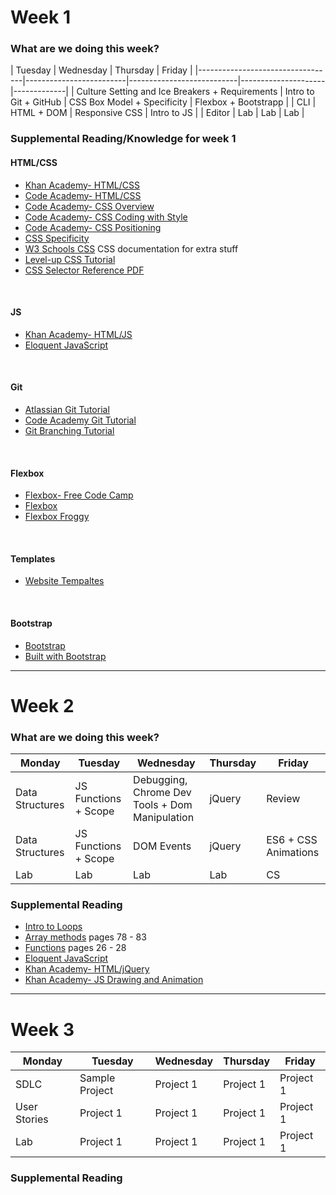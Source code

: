 # Week 1

### What are we doing this week?

| Tuesday | Wednesday | Thursday | Friday |
|----------------------------------|-------------------------|---------------------------|---------------------|-------------|
| Culture Setting and Ice Breakers + Requirements | Intro to Git + GitHub | CSS Box Model + Specificity | Flexbox + Bootstrapp |
| CLI | HTML + DOM | Responsive CSS | Intro to JS |
| Editor | Lab | Lab | Lab |

### Supplemental Reading/Knowledge for week 1
#### HTML/CSS
- [Khan Academy- HTML/CSS](https://www.khanacademy.org/computing/computer-programming/html-css)
- [Code Academy- HTML/CSS](https://www.codecademy.com/learn/web)
- [Code Academy- CSS Overview](https://www.codecademy.com/courses/web-beginner-en-TlhFi/0/1?curriculum_id=50579fb998b470000202dc8b)
- [Code Academy- CSS Coding with Style](https://www.codecademy.com/courses/css-coding-with-style/0/1)
- [Code Academy- CSS Positioning](https://www.codecademy.com/courses/web-beginner-en-6merh/4/1)
- [CSS Specificity](https://www.smashingmagazine.com/2007/07/css-specificity-things-you-should-know/)
- [W3 Schools CSS](http://www.w3schools.com/css/default.asp) CSS documentation for extra stuff
- [Level-up CSS Tutorial](https://leveluptutorials.com/tutorials/css-tutorials)
- [CSS Selector Reference PDF](https://slack-files.com/files-pri-safe/T0351JZQ0-F49084VUZ/css_selectors_reference.pdf?c=1487886750-291e83991f8190ef64b1563eba9f370f9df7794a)
<br />

#### JS
- [Khan Academy- HTML/JS](https://www.khanacademy.org/computing/computer-programming/html-css-js)
- [Eloquent JavaScript](http://eloquentjavascript.net/00_intro.html)
<br />

#### Git
- [Atlassian Git Tutorial](https://www.atlassian.com/git)
- [Code Academy Git Tutorial](https://www.codecademy.com/learn/learn-git)
- [Git Branching Tutorial](http://learngitbranching.js.org/)
<br />

#### Flexbox
- [Flexbox- Free Code Camp](https://medium.freecodecamp.com/an-animated-guide-to-flexbox-d280cf6afc35#.nuw1g63si)
- [Flexbox](https://css-tricks.com/snippets/css/a-guide-to-flexbox/)
- [Flexbox Froggy](http://flexboxfroggy.com/)
<br />

#### Templates
- [Website Tempaltes](http://freebiesbug.com/psd-freebies/website-template/)
<br />

#### Bootstrap
- [Bootstrap](http://getbootstrap.com/getting-started/)
- [Built with Bootstrap](https://bootstrapbay.com/blog/built-with-bootstrap/)

---

# Week 2

### What are we doing this week?

| Monday | Tuesday | Wednesday | Thursday | Friday |
|-----------------------|----------------------------|----------------------|-----------------|-------------|
| Data Structures | JS Functions + Scope  | Debugging, Chrome Dev Tools + Dom Manipulation | jQuery | Review |
| Data Structures | JS Functions + Scope | DOM Events | jQuery | ES6 + CSS Animations |
| Lab | Lab | Lab | Lab | CS |

### Supplemental Reading
- [Intro to Loops](https://www.teamten.com/lawrence/programming/intro/intro8.html)
- [Array methods](http://bdcampbell.net/javascript/book/javascript_the_good_parts.pdf) pages 78 - 83
- [Functions](http://bdcampbell.net/javascript/book/javascript_the_good_parts.pdf) pages 26 - 28
- [Eloquent JavaScript](http://eloquentjavascript.net/00_intro.html)
- [Khan Academy- HTML/jQuery](https://www.khanacademy.org/computing/computer-programming/html-js-jquery)
- [Khan Academy- JS Drawing and Animation](https://www.khanacademy.org/computing/computer-programming/programming)

---

# Week 3

| Monday | Tuesday | Wednesday | Thursday | Friday |
|-----------------------------------|-----------------------|------------------------------|-------------------------------------------------|----------------------|
| SDLC | Sample Project | Project 1    | Project 1 | Project 1  |
| User Stories | Project 1 | Project 1 | Project 1 | Project 1 |
| Lab | Project 1 | Project 1 | Project 1 | Project 1 |


### Supplemental Reading
